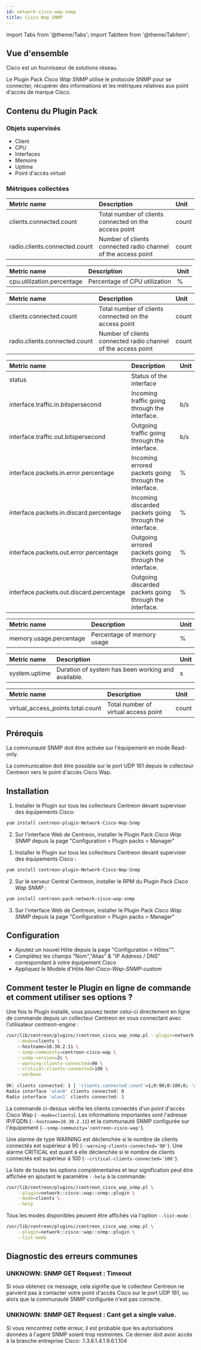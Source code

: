 ```yaml
---
id: network-cisco-wap-snmp
title: Cisco Wap SNMP
---
```

import Tabs from '@theme/Tabs';
import TabItem from '@theme/TabItem';


## Vue d'ensemble

Cisco est un fournisseur de solutions réseau.

Le Plugin Pack *Cisco Wap SNMP* utilise le protocole SNMP pour se connecter, récupérer des informations et les métriques relatives aux point d'accès de marque Cisco.

## Contenu du Plugin Pack

### Objets supervisés

* Client
* CPU
* Interfaces
* Memoire
* Uptime
* Point d'accès virtuel

### Métriques collectées

<Tabs groupId="sync">
<TabItem value="Clients" label="Clients">

| Metric name                         | Description                                                    | Unit   |
| :---------------------------------- | :------------------------------------------------------------- | :----- |
| clients.connected.count             | Total number of clients connected on the access point          | count  |
| radio.clients.connected.count       | Number of clients connected radio channel of the access point  | count  |

</TabItem>
<TabItem value="CPU" label="CPU">

| Metric name                         | Description                    | Unit   |
| :---------------------------------- | :----------------------------- | :----- |
| cpu.utilization.percentage          | Percentage of CPU utilization  | %      |

</TabItem>
<TabItem value="Clients" label="Clients">

| Metric name                         | Description                                                    | Unit   |
| :---------------------------------- | :------------------------------------------------------------- | :----- |
| clients.connected.count             | Total number of clients connected on the access point          | count  |
| radio.clients.connected.count       | Number of clients connected radio channel of the access point  | count  |

</TabItem>
<TabItem value="Interfaces" label="Interfaces">

| Metric name                              | Description                                             | Unit |
|:---------------------------------------- |:------------------------------------------------------- | :--- |
| status                                   | Status of the interface                                 |      |
| interface.traffic.in.bitspersecond       | Incoming traffic going through the interface.           | b/s  |
| interface.traffic.out.bitspersecond      | Outgoing traffic going through the interface.           | b/s  |
| interface.packets.in.error.percentage    | Incoming errored packets going through the interface.   | %    |
| interface.packets.in.discard.percentage  | Incoming discarded packets going through the interface. | %    |
| interface.packets.out.error.percentage   | Outgoing errored packets going through the interface.   | %    |
| interface.packets.out.discard.percentage | Outgoing discarded packets going through the interface. | %    |

</TabItem>
<TabItem value="Memory" label="Memory">

| Metric name                         | Description                 | Unit   |
| :---------------------------------- | :-------------------------- | :----- |
| memory.usage.percentage             | Percentage of memory usage  | %      |

</TabItem>
<TabItem value="Uptime" label="Uptime">

| Metric name                 | Description                                        | Unit   |
| :-------------------------- | :------------------------------------------------- | :----- |
| system.uptime               | Duration of system has been working and available. | s      |

</TabItem>
<TabItem value="Virual Access Point" label="Virual Access Point">

| Metric name                         | Description                                | Unit   |
| :---------------------------------- | :----------------------------------------- | :----- |
| virtual_access_points.total.count   | Total number of virtual access point       | count  |

</TabItem>
</Tabs>

## Prérequis

La communauté SNMP doit être activée sur l'équipement en mode Read-only.

La communication doit être possible sur le port UDP 161 depuis le collecteur Centreon vers le point d'accès Cisco Wap.

## Installation

<Tabs groupId="sync">
<TabItem value="Online IMP Licence & IT100 Editions" label="Online IMP Licence & IT100 Editions">

1. Installer le Plugin sur tous les collecteurs Centreon devant superviser des équipements Cisco:

```bash
yum install centreon-plugin-Network-Cisco-Wap-Snmp
```

2. Sur l'interface Web de Centreon, installer le Plugin Pack *Cisco Wap SNMP* depuis la page "Configuration > Plugin packs > Manager"

</TabItem>
<TabItem value="Offline IMP License" label="Offline IMP License">

1. Installer le Plugin sur tous les collecteurs Centreon devant superviser des équipements Cisco :

```bash
yum install centreon-plugin-Network-Cisco-Wap-Snmp
```

2. Sur le serveur Central Centreon, installer le RPM du Plugin Pack *Cisco Wap SNMP* :

```bash
yum install centreon-pack-network-cisco-wap-snmp
```

3. Sur l'interface Web de Centreon, installer le Plugin Pack *Cisco Wap SNMP* depuis la page "Configuration > Plugin packs > Manager"

</TabItem>
</Tabs>

## Configuration

* Ajoutez un nouvel Hôte depuis la page "Configuration > Hôtes"".
* Complétez les champs "Nom","Alias" & "IP Address / DNS" correspondant à votre équipement Cisco
* Appliquez le Modèle d'Hôte *Net-Cisco-Wap-SNMP-custom*

## Comment tester le Plugin en ligne de commande et comment utiliser ses options ?

Une fois le Plugin installé, vous pouvez tester celui-ci directement en ligne
de commande depuis un collecteur Centreon en vous connectant avec l'utilisateur
*centreon-engine* :

```bash
/usr/lib/centreon/plugins//centreon_cisco_wap_snmp.pl --plugin=network::cisco::wap::snmp::plugin \
	--mode=clients \	
	--hostname=10.30.2.11 \
	--snmp-community=centreon-cisco-wap \
	--snmp-version=2c \
	--warning-clients-connected=90 \
	--critical-clients-connected=100 \
	--verbose
  
OK: clients connected: 1 | 'clients.connected.count'=1;0:90;0:100;0; 'wlan0#radio.clients.connected.count'=0;;;0; 'wlan1#radio.clients.connected.count'=1;;;0;
Radio interface 'wlan0' clients connected: 0
Radio interface 'wlan1' clients connected: 1
```

La commande ci-dessus vérifie les clients connectés d'un point d'accès Cisco Wap (``` --mode=clients ```). Les informations importantes sont l'adresse IP/FQDN 
(``` --hostname=10.30.2.11 ```) et la communauté SNMP configurée sur l'équipement (``` --snmp-community='centreon-cisco-wap' ```).

Une alarme de type WARNING est déclenchée si le nombre de clients connectés est supérieur à 90 (``` --warning-clients-connected='90' ```).
Une alarme CRITICAL est quant à elle déclenchée si le nombre de clients connectés est supérieur à 100 (``` --critical-clients-connected='100' ```).

La liste de toutes les options complémentaires et leur signification peut être affichée en ajoutant le paramètre ``` --help ``` à la commande:

```bash
/usr/lib/centreon/plugins//centreon_cisco_wap_snmp.pl \
	--plugin=network::cisco::wap::snmp::plugin \
	--mode=clients \
	--help
```

Tous les modes disponibles peuvent être affichés via l'option ``` --list-mode ``` :

```bash
/usr/lib/centreon/plugins//centreon_cisco_wap_snmp.pl \
	--plugin=network::cisco::wap::snmp::plugin \
	--list-mode
```

## Diagnostic des erreurs communes

### UNKNOWN: SNMP GET Request : Timeout

Si vous obtenez ce message, cela signifie que le collecteur Centreon ne parvient pas à contacter votre point d'accès Cisco sur le port UDP 161, ou alors que la communauté SNMP configurée n'est pas correcte.

### UNKNOWN: SNMP GET Request : Cant get a single value.

Si vous rencontrez cette erreur, il est probable que les autorisations données à l'agent SNMP soient trop restreintes. Ce dernier doit avoir accès à la branche entreprise Cisco: .1.3.6.1.4.1.9.6.1.104
